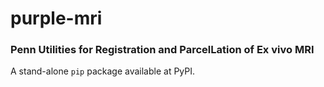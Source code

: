 # purple-mri
### **P**enn **U**tilities for **R**egistration and **P**arcel**L**ation of **E**x vivo **M**RI

A stand-alone `pip` package available at PyPI.
